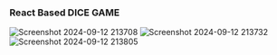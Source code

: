 ### React Based DICE GAME
![Screenshot 2024-09-12 213708](https://github.com/user-attachments/assets/afb05214-3f75-4e24-9193-0e2b7eb7ac73)
![Screenshot 2024-09-12 213732](https://github.com/user-attachments/assets/a3654ace-b1ec-4c9e-b7b1-aa122cb0bf31)
![Screenshot 2024-09-12 213805](https://github.com/user-attachments/assets/8fd9423a-9c2b-4658-b23a-8607ae166246)


